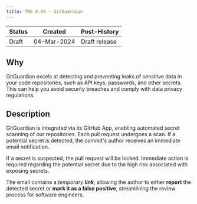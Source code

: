 ```yaml
---
title: TRG 8.04 - GitGuardian
---
```


| Status | Created     | Post-History                         |
|--------|-------------|--------------------------------------|
| Draft  | 04-Mar-2024 | Draft release                        |

## Why

GitGuardian excels at detecting and preventing leaks of sensitive data in your code repositories, such as API keys, passwords, and other secrets. This can help you avoid security breaches and comply with data privacy regulations.

## Description

GitGuardian is integrated via its GitHub App, enabling automated secret scanning of our repositories. Each pull request undergoes a scan. If a potential secret is detected, the commit's author receives an immediate email notification.

If a secret is suspected, the pull request will be locked. Immediate action is required regarding the potential secret due to the high risk associated with exposing secrets.

The email contains a _temporary **link**_, allowing the author to either **report** the detected secret or **mark it as a false positive**, streamlining the review process for software engineers.
